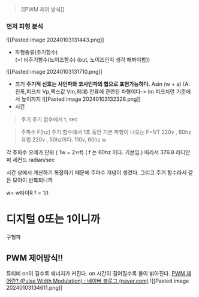 
>[[PWM 제어 방식]]

### 먼저 파형 분석
![[Pasted image 20240103131443.png]]
- 파형종류(주기함수)  
  (=! 비주기함수(노이즈함수) (but, 노이즈인지 생각 해봐야함))

![[Pasted image 20240103131710.png]]
-  크기
**주기적 신호는 사인파와 코사인파의 합으로 표현가능하다.**
Asin (w + a)
(A: 진폭,피크치 Vp,맥스값 Vm,최대) 
전류에 관련된 파형이다-> Im
피크치란 기준에서 높이까지 
![[Pasted image 20240103132328.png]]
- 시간
> 주기
주기 함수에서 t, sec 

> 주파수 F[hz] 주기 함수에서 1초 동안 기본 파형이 나오는 F=1/T                                                                220v , 60hz 
> 유럽 220v , 50hz이다.
> 110v, 60hz w
 
각 주파수
오메가 단위 ( 1w = 2ㅠf) ( f 는 60hz 이다. 기본임.)
따라서 376.8
라디안 퍼 세컨드 radian/sec

시간 상에서 계산하기 복잡하기 때문에 주파수 개념이 생겼다.
그리고 주기 함수라서 같은 모야이 반복되니까 

w= w파이R
f = 1/t

# 디지털 0또는 1이니까
구형파

## PWM 제어방식!!
듀티비
on이 길수록 에너지가 커진다.
on 시간이 길어질수록 불이 밝아진다.
[PWM 제어란? (Pulse Width Modulation) : 네이버 블로그 (naver.com)](https://blog.naver.com/PostView.naver?blogId=lagrange0115&logNo=222345576071&categoryNo=0&parentCategoryNo=13&currentPage=1)
![[Pasted image 20240103134611.png]]

